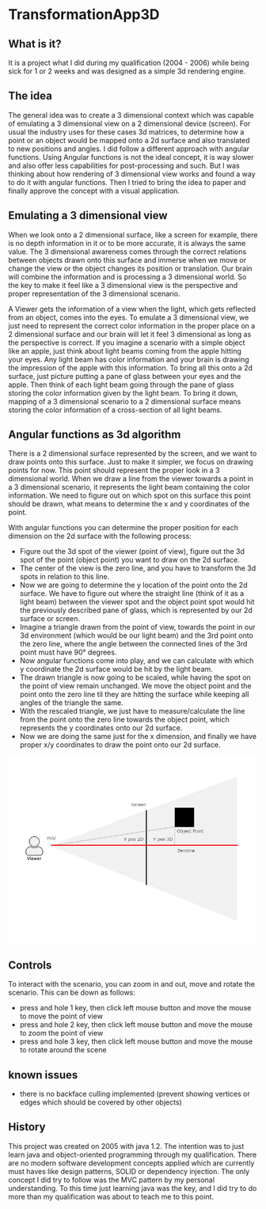 # TransformationApp3D

## What is it?

It is a project what I did during my qualification (2004 - 2006) while being sick for 1 or 2 weeks and was designed as a simple 3d rendering engine.

## The idea
The general idea was to create a 3 dimensional context which was capable of emulating a 3 dimensional view on a 2 dimensional device (screen).
For usual the industry uses for these cases 3d matrices, to determine how a point or an object would be mapped onto a 2d surface and also translated to new positions and angles. I did follow a different approach with angular functions.
Using Angular functions is not the ideal concept, it is way slower and also offer less capabilities for post-processing and such.
But I was thinking about how rendering of 3 dimensional view works and found a way to do it with angular functions.
Then I tried to bring the idea to paper and finally approve the concept with a visual application.

## Emulating a 3 dimensional view

When we look onto a 2 dimensional surface, like a screen for example, there is no depth information in it or to be more accurate, it is always the same value. The 3 dimensional awareness comes through the correct relations between objects drawn onto this surface and immerse when we move or change the view or the object changes its position or translation.
Our brain will combine the information and is processing a 3 dimensional world. So the key to make it feel like a 3 dimensional view is the perspective and proper representation of the 3 dimensional scenario.

A Viewer gets the information of a view when the light, which gets reflected from an object, comes into the eyes. To emulate a 3 dimensional view, we just need to represent the correct color information in the proper place on a 2 dimensional surface and our brain will let it feel 3 dimensional as long as the perspective is correct.
If you imagine a scenario with a simple object like an apple, just think about light beams coming from the apple hitting your eyes. Any light beam has color information and your brain is drawing the impression of the apple with this information.
To bring all this onto a 2d surface, just picture putting a pane of glass between your eyes and the apple. Then think of each light beam going through the pane of glass storing the color information given by the light beam.
To bring it down, mapping of a 3 dimensional scenario to a 2 dimensional surface means storing the color information of a cross-section of all light beams.

## Angular functions as 3d algorithm

There is a 2 dimensional surface represented by the screen, and we want to draw points onto this surface. Just to make it simpler, we focus on drawing points for now.
This point should represent the proper look in a 3 dimensional world. When we draw a line from the viewer towards a point in a 3 dimensional scenario, it represents the light beam containing the color information.
We need to figure out on which spot on this surface this point should be drawn, what means to determine the x and y coordinates of the point.

With angular functions you can determine the proper position for each dimension on the 2d surface with the following process:

- Figure out the 3d spot of the viewer (point of view), figure out the 3d spot of the point (object point) you want to draw on the 2d surface.
- The center of the view is the zero line, and you have to transform the 3d spots in relation to this line.
- Now we are going to determine the y location of the point onto the 2d surface. We have to figure out where the straight line (think of it as a light beam) between the viewer spot and the object point spot would hit the previously described pane of glass, which is represented by our 2d surface or screen.
- Imagine a triangle drawn from the point of view, towards the point in our 3d environment (which would be our light beam) and the 3rd point onto the zero line, where the angle between the connected lines of the 3rd point must have 90° degrees.
- Now angular functions come into play, and we can calculate with which y coordinate the 2d surface would be hit by the light beam.
- The drawn triangle is now going to be scaled, while having the spot on the point of view remain unchanged. We move the object point and the point onto the zero line til they are hitting the surface while keeping all angles of the triangle the same.
- With the rescaled triangle, we just have to measure/calculate the line from the point onto the zero line towards the object point, which represents the y coordinates onto our 2d surface.
- Now we are doing the same just for the x dimension, and finally we have proper x/y coordinates to draw the point onto our 2d surface.

![3D Mapping with Angular Functions](src/main/resources/3d-angular-functions.png)

## Controls

To interact with the scenario, you can zoom in and out, move and rotate the scenario.
This can be down as follows:

- press and hole 1 key, then click left mouse button and move the mouse to move the point of view
- press and hole 2 key, then click left mouse button and move the mouse to zoom the point of view
- press and hole 3 key, then click left mouse button and move the mouse to rotate around the scene

## known issues

- there is no backface culling implemented (prevent showing vertices or edges which should be covered by other objects)

## History

This project was created on 2005 with java 1.2. The intention was to just learn java and object-oriented programming through my qualification.
There are no modern software development concepts applied which are currently must haves like design patterns, SOLID or dependency injection.
The only concept I did try to follow was the MVC pattern by my personal understanding. To this time just learning java was the key, and I did try to do more than my qualification was about to teach me to this point.
